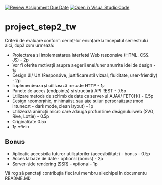 [![Review Assignment Due Date](https://classroom.github.com/assets/deadline-readme-button-22041afd0340ce965d47ae6ef1cefeee28c7c493a6346c4f15d667ab976d596c.svg)](https://classroom.github.com/a/HPoKbM3q)
[![Open in Visual Studio Code](https://classroom.github.com/assets/open-in-vscode-2e0aaae1b6195c2367325f4f02e2d04e9abb55f0b24a779b69b11b9e10269abc.svg)](https://classroom.github.com/online_ide?assignment_repo_id=17331747&assignment_repo_type=AssignmentRepo)
# project_step2_tw

Criterii de evaluare conform cerințelor enunțare la începutul semestrului aici, după cum urmează:

+ Proiectarea şi implementarea interfeţei Web responsive (HTML, CSS, JS) - 2p 
+ Vor fi oferite motivaţii asupra alegerii unei/unor anumite idei de design - 1p
+ Design UI/ UX (Responsive, justificare stil vizual, fluiditate, user-friendly) - 2p
+ Implementeaza și utilizează metode HTTP - 1p
+ Puncte de acces (endpoints) și structură API REST - 0.5p
+ Utilizare metode de schimb de date cu server-ul AJAX/ FETCH() - 0.5p
+ Design neomorphic, minimalist, sau alte stiluri personalizate (mod intunecat - dark mode, clean layout) - 1p
+ Utilizează animații micro care adaugă profunzime designului web (SVG, Rive, Lottie) - 0.5p
+ Originalitate 0.5p
+ 1p oficiu

## Bonus
+ Aplicatie accesibila tuturor utilizatorilor (accesibilitate) - bonus - 0.5p
+ Acces la baze de date - optional (bonus) - 2p
+ Server-side rendering (SSR) - optional - 1p



Vă rog să punctați contribuția fiecărui membru al echipei în documentul README.MD
